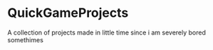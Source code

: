 # QuickGameProjects
A collection of projects made in little time since i am severely bored somethimes
